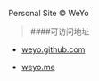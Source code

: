 Personal Site © WeYo

>####可访问地址
- [weyo.github.com][1]
- [weyo.me][2]



  [1]: http://weyo.github.com
  [2]: http://weyo.me/